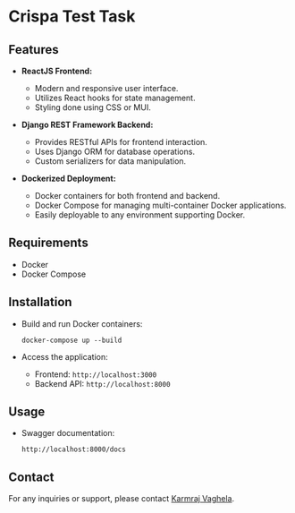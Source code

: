 # Crispa Test Task

## Features

- **ReactJS Frontend:**
  - Modern and responsive user interface.
  - Utilizes React hooks for state management.
  - Styling done using CSS or MUI.

- **Django REST Framework Backend:**
  - Provides RESTful APIs for frontend interaction.
  - Uses Django ORM for database operations.
  - Custom serializers for data manipulation.

- **Dockerized Deployment:**
  - Docker containers for both frontend and backend.
  - Docker Compose for managing multi-container Docker applications.
  - Easily deployable to any environment supporting Docker.

## Requirements

- Docker
- Docker Compose

## Installation

- Build and run Docker containers:

    ```
    docker-compose up --build
    ```

- Access the application:
   - Frontend: `http://localhost:3000`
   - Backend API: `http://localhost:8000`

## Usage

- Swagger documentation:

    ```
    http://localhost:8000/docs
    ```

## Contact

For any inquiries or support, please contact [Karmraj Vaghela](mailto:karmrajvaghela70@gmail.com).